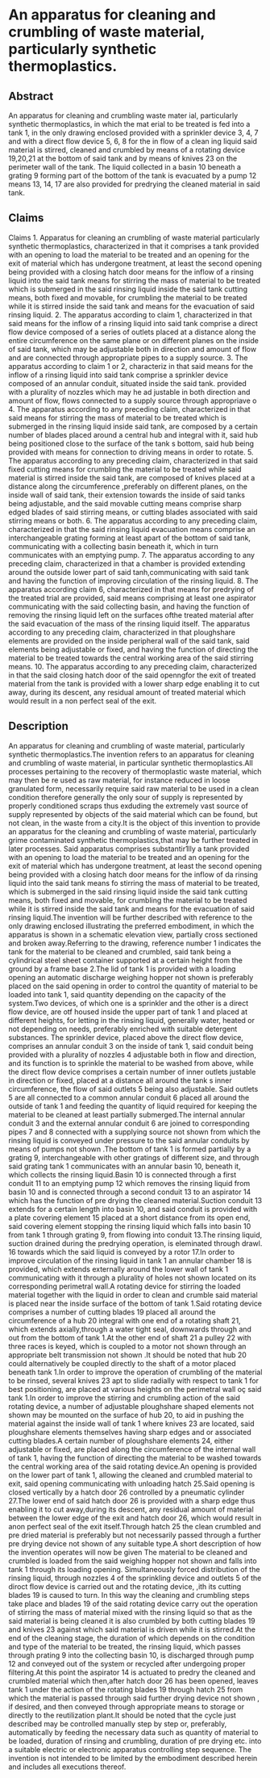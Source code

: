 # An apparatus for cleaning and crumbling of waste material, particularly synthetic thermoplastics.

## Abstract
An apparatus for cleaning and crumbling waste mater ial, particularly synthetic thermoplastics, in which the mat erial to be treated is fed into a tank 1, in the only drawing enclosed provided with a sprinkler device 3, 4, 7 and with a direct flow device 5, 6, 8 for the in flow of a clean ing liquid said material is stirred, cleaned and crumbled by means of a rotating device 19,20,21 at the bottom of said tank and by means of knives 23 on the perimeter wall of the tank. The liquid collected in a basin 10 beneath a grating 9 forming part of the bottom of the tank is evacuated by a pump 12 means 13, 14, 17 are also provided for predrying the cleaned material in said tank.

## Claims
Claims 1. Apparatus for cleaning an crumbling of waste material particularly synthetic thermoplastics, characterized in that it comprises a tank provided with an opening to load the material to be treated and an opening for the exit of material which has undergone treatment, at least the second opening being provided with a closing hatch door means for the inflow of a rinsing liquid into the said tank means for stirring the mass of material to be treated which is submerged in the said rinsing liquid inside the said tank cutting means, both fixed and movable, for crumbling the material to be treated while it is stirred inside the said tank and means for the evacuation of said rinsing liquid. 2. The apparatus according to claim 1, characterized in that said means for the inflow of a rinsing liquid into said tank comprise a direct flow device composed of a series of outlets placed at a distance along the entire circumference on the same plane or on different planes on the inside of said tank, which may be adjustable both in direction and amount of flow and are connected through appropriate pipes to a supply source. 3. The apparatus according to claim 1 or 2, characteriz in that said means for the inflow of a rinsing liquid into said tank comprise a sprinkler device composed of an annular conduit, situated inside the said tank. provided with a plurality of nozzles which may he ad justable in both direction and amount of flow, flows connected to a supply source through appropriave o 4. The apparatus according to any preceding claim, characterized in that said means for stirring the mass of material to be treated which is submerged in the rinsing liquid inside said tank, are composed by a certain number of blades placed around a central hub and integral with it, said hub being positioned close to the surface of the tank s bottom, said hub being provided with means for connection to driving means in order to rotate. 5. The apparatus according to any preceding claim, characterized in that said fixed cutting means for crumbling the material to be treated while said material is stirred inside the said tank, are composed of knives placed at a distance along the circumference ,preferably on different planes, on the inside wall of said tank, their extension towards the inside of said tanks being adjustable, and the said movable cutting means comprise sharp edged blades of said stirring means, or cutting blades associated with said stirring means or both. 6. The apparatus according to any preceding claim, characterized in that the said rinsing liquid evacuation means comprise an interchangeable grating forming at least apart of the bottom of said tank, communicating with a collecting basin beneath it, which in turn communicates with an emptying pump. 7. The apparatus according to any preceding claim, characterized in that a chamber is provided extending around the outside lower part of said tanh,communicating with said tank and having the function of improving circulation of the rinsing liquid. 8. The apparatus according claim 6, characterized in that means for predrying of the treated trial are provided, said means comprising at least one aspirator communicating with the said collecting basin, and having the function of removing the rinsing liquid left on the surfaces ofthe treated material after the said evacuation of the mass of the rinsing liquid itself. The apparatus according to any preceding claim, characterized in that ploughshare elements are provided on the inside peripheral wall of the said tank, said elements being adjustable or fixed, and having the function of directing the material to be treated towards the central working area of the said stirring means. 10. The apparatus according to any preceding claim, characterized in that the said closing hatch door of the said openngfor the exit of treated material from the tank is provided with a lower sharp edge enabling it to cut away, during its descent, any residual amount of treated material which would result in a non perfect seal of the exit.

## Description
An apparatus for cleaning and crumbling of waste material, particularly synthetic thermoplastics.The invention refers to an apparatus for cleaning and crumbling of waste material, in particular synthetic thermoplastics.All processes pertaining to the recovery of thermoplastic waste material, which may then be re used as raw material, for instance reduced in loose granulated form, necessarily require said raw material to be used in a clean condition therefore generally the only sour of supply is represented by properly conditioned scraps thus exduding the extremely vast source of supply represented by objects of the said material which can be found, but not clean, in the waste from a city.It is the object of this invention to provide an apparatus for the cleaning and crumbling of waste material, particularly grime contaminated synthetic thermoplastics,that may be further treated in later processes. Said apparatus comprises substantir1lly a tank provided with an opening to load the material to be treated and an opening for the exit of material which has undergone treatment, at least the second opening being provided with a closing hatch door means for the inflow of da rinsing liquid into the said tank means fo stirring the mass of material to be treated, which is submerged in the said rinsing liquid inside the said tank cutting means, both fixed and movable, for crumbling the material to be treated while it is stirred inside the said tank and means for the evacuation of said rinsing liquid.The invention will be further described with reference to the only drawing enclosed illustrating the preferred embodiment, in which the apparatus is shown in a schematic elevation view, partially cross sectioned and broken away.Referring to the drawing, reference number 1 indicates the tank for the material to be cleaned and crumbled, said tank being a cylindrical steel sheet container supported at a certain height from the ground by a frame base 2.The lid of tank 1 is provided with a loading opening an automatic discharge weighing hopper not shown is preferably placed on the said opening in order to control the quantity of material to be loaded into tank 1, said quantity depending on the capacity of the system.Two devices, of which one is a sprinkler and the other is a direct flow device, are otf housed inside the upper part of tank 1 and placed at different heights, for letting in the rinsing liquid, generally water, heated or not depending on needs, preferably enriched with suitable detergent substances. The sprinkler device, placed above the direct flow device, comprises an annular conduit 3 on the inside of tank 1, said conduit being provided with a plurality of nozzles 4 adjustable both in flow and direction, and its function is to sprinkle the material to be washed from above, while the direct flow device comprises a certain number of inner outlets justable in direction or fixed, placed at a distance all around the tank s inner circumference, the flow of said outlets 5 being also adjustable. Said outlets 5 are all connected to a common annular conduit 6 placed all around the outside of tank 1 and feeding the quantity of liquid required for keeping the material to be cleaned at least partially submerged.The internal annular conduit 3 and the external annular conduit 6 are joined to corresponding pipes 7 and 8 connected with a supplying source not shown from which the rinsing liquid is conveyed under pressure to the said annular conduits by means of pumps not shown .The bottom of tank 1 is formed partially by a grating 9, interchangeable with other gratings of different size, and through said grating tank 1 communicates with an annular basin 10, beneath it, which collects the rinsing liquid.Basin 10 is connected through a first conduit 11 to an emptying pump 12 which removes the rinsing liquid from basin 10 and is connected through a second conduit 13 to an aspirator 14 which has the function of pre drying the cleaned material.Suction conduit 13 extends for a certain length into basin 10, and said conduit is provided with a plate covering element 15 placed at a short distance from its open end, said covering element stopping the rinsing liquid which falls into basin 10 from tank 1 through grating 9, from flowing into conduit 13.The rinsing liquid, suction drained during the predrying operation, is eleminated through drawl. 16 towards which the said liquid is conveyed by a rotor 17.In order to improve circulation of the rinsing liquid in tank 1 an annular chamber 18 is provided, which extends externally around the lower wall of tank 1 communicating with it through a plurality of holes not shown located on its corresponding perimetral wall.A rotating device for stirring the loaded material together with the liquid in order to clean and crumble said material is placed near the inside surface of the bottom of tank 1.Said rotating device comprises a number of cutting blades 19 placed all around the circumference of a hub 20 integral with one end of a rotating shaft 21, which extends axially,through a water tight seal, downwards through and out from the bottom of tank 1.At the other end of shaft 21 a pulley 22 with three races is keyed, which is coupled to a motor not shown through an appropriate belt transmission not shown .It should be noted that hub 20 could alternatively be coupled directly to the shaft of a motor placed beneath tank 1.In order to improve the operation of crumbling of the material to be rinsed, several knives 23 apt to slide radially with respect to tank 1 for best positioning, are placed at various heights on the perimetral wall oç said tank 1.In order to improve the stirring and crumbling action of the said rotating device, a number of adjustable ploughshare shaped elements not shown may be mounted on the surface of hub 20, to aid in pushing the material against the inside wall of tank 1 where knives 23 are located, said ploughshare elements themselves having sharp edges and or associated cutting blades.A certain number of ploughshare elements 24, either adjustable or fixed, are placed along the circumference of the internal wall of tank 1, having the function of directing the material to be washed towards the central working area of the said rotating device.An opening is provided on the lower part of tank 1, allowing the cleaned and crumbled material to exit, said opening communicating with unloading hatch 25.Said opening is closed vertically by a hatch door 26 controlled by a pneumatic cylinder 27.The lower end of said hatch door 26 is provided with a sharp edge thus enabling it to cut away,during its descent, any residual amount of material between the lower edge of the exit and hatch door 26, which would result in anon perfect seal of the exit itself.Through hatch 25 the clean crumbled and pre dried material is preferably but not necessarily passed through a further pre drying device not shown of any suitable type.A short description of how the invention operates will now be given The material to be cleaned and crumbled is loaded from the said weighing hopper not shown and falls into tank 1 through its loading opening. Simultaneously forced distribution of the rinsing liquid, through nozzles 4 of the sprinkling device and outlets 5 of the diroct flow device is carried out and the rotating device, ,ith its cutting blades 19 is caused to turn. In this way the cleaning and crumbling steps take place and blades 19 of the said rotating device carry out the operation of stirring the mass of material mixed with the rinsing liquid so that as the said material is being cleaned it is also crumbled by both cutting blades 19 and knives 23 against which said material is driven while it is stirred.At the end of the cleaning stage, the duration of which depends on the condition and type of the material to be treated, the rinsing liquid, which passes through prating 9 into the collecting basin 10, is discharged through pump 12 and conveyed out of the system or recycled after undergoing proper filtering.At this point the aspirator 14 is actuated to predry the cleaned and crumbled material which then,after hatch door 26 has been opened, leaves tank 1 under the action of the rotating blades 19 through hatch 25 from which the material is passed through said further drying device not shown , if desired, and then conveyed through appropriate means to storage or directly to the reutilization plant.It should be noted that the cycle just described may be controlled manually step by step or, preferably, automatically by feeding the necessary data such as quantity of material to be loaded, duration of rinsing and crumbling, duration of pre drying etc. into a suitable electric or electronic apparatus controlling step sequence. The invention is not intended to be limited by the embodiment described herein and includes all executions thereof.